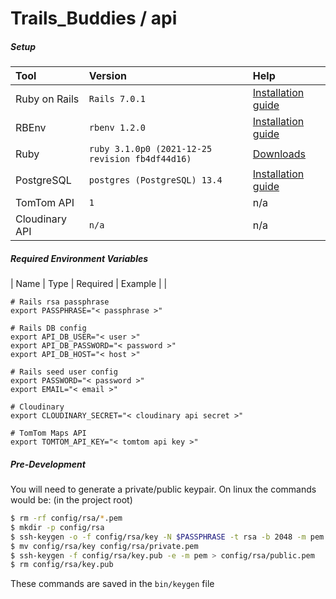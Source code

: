 # Trails_Buddies / **api**

##### Setup
| Tool | Version | Help |
| :--- | :--- | :--- |
| Ruby on Rails | `Rails 7.0.1` | [Installation guide](https://guides.rubyonrails.org/getting_started.html#creating-a-new-rails-project-installing-rails) |
RBEnv | `rbenv 1.2.0` | [Installation guide](https://github.com/rbenv/rbenv#installation) |
Ruby | `ruby 3.1.0p0 (2021-12-25 revision fb4df44d16)` | [Downloads](https://www.ruby-lang.org/en/downloads/) |
PostgreSQL | `postgres (PostgreSQL) 13.4` | [Installation guide](https://www.postgresql.org/download/) |
TomTom API | `1` | n/a |
Cloudinary API | `n/a` | n/a |

##### Required Environment Variables
| Name | Type | Required | Example |
|
```
# Rails rsa passphrase
export PASSPHRASE="< passphrase >"

# Rails DB config
export API_DB_USER="< user >"
export API_DB_PASSWORD="< password >"
export API_DB_HOST="< host >"

# Rails seed user config
export PASSWORD="< password >"
export EMAIL="< email >"

# Cloudinary
export CLOUDINARY_SECRET="< cloudinary api secret >"

# TomTom Maps API
export TOMTOM_API_KEY="< tomtom api key >"
```

##### Pre-Development
You will need to generate a private/public keypair. On linux the commands would be: (in the project root)
```bash
$ rm -rf config/rsa/*.pem
$ mkdir -p config/rsa
$ ssh-keygen -o -f config/rsa/key -N $PASSPHRASE -t rsa -b 2048 -m pem
$ mv config/rsa/key config/rsa/private.pem
$ ssh-keygen -f config/rsa/key.pub -e -m pem > config/rsa/public.pem
$ rm config/rsa/key.pub
```

These commands are saved in the `bin/keygen` file
